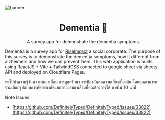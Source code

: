 <img src="./public/images/opengraph/facebook_banner.jpg" alt="banner" align="center"/>

<h1 align="center">Dementia 🧠</h1>

<p align="center">A survey app for demonstrate the dementia symptoms.</p>

Dementia is a survey app for [RiseImpact](https://riseimpact.co/) a social corporate.
The purpose of this survey is to demonstrate the dementia symptoms, how it different from alzheimers and how we can prevent them. This web application is builts using ReactJS + Vite + TailwindCSS connected to google sheet via sheety API and deployed on Cloudflare Pages.

พาไปทำความรู้จักภาวะสมองเสื่อม การดูแลรักษา การป้องกันลดความเสี่ยงเบื้องต้น โดยคุณสามารถร่วมเลือกรูปแบบการคัดกรองคัดแยกภาวะสมองเสื่อมที่คุณต้องการได้ ภายใน 10 นาที

Note Issues:

- [https://github.com/DefinitelyTyped/DefinitelyTyped/issues/33822](https://github.com/DefinitelyTyped/DefinitelyTyped/issues/33822)
